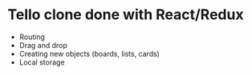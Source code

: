 # Tello clone done with React/Redux

* Routing  
* Drag and drop   
* Creating new objects (boards, lists, cards)
* Local storage
